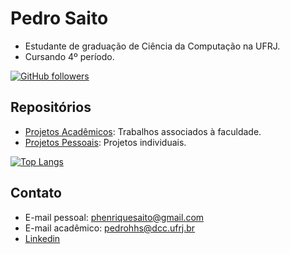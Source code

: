 # Pedro Saito

- Estudante de graduação de Ciência da Computação na UFRJ.
- Cursando 4º período.

[![GitHub followers](https://img.shields.io/github/followers/saitoi?style=social)](https://github.com/saitoi)

## Repositórios

- [Projetos Acadêmicos](https://github.com/saitoi/Faculdade.git): Trabalhos associados à faculdade.
- [Projetos Pessoais](https://github.com/saitoi/Pessoal.git): Projetos individuais.

[![Top Langs](https://github-readme-stats-git-masterrstaa-rickstaa.vercel.app/api/top-langs/?username=saitoi&layout=compact&theme=swift)](https://github.com/anuraghazra/github-readme-stats)


## Contato

- E-mail pessoal: phenriquesaito@gmail.com
- E-mail acadêmico: pedrohhs@dcc.ufrj.br
- [Linkedin](https://www.linkedin.com/in/pedro-saito-419a08247/)
